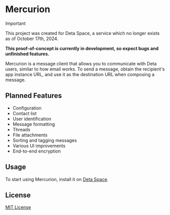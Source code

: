 # Mercurion

> [!IMPORTANT]  
> This project was created for Deta Space, a service which no longer exists as of October 17th, 2024.

**This proof-of-concept is currently in development, so expect bugs and unfinished features.**

Mercurion is a message client that allows you to communicate with Deta users, similar to how email works.
To send a message, obtain the recipient's app instance URL, and use it as the destination URL when composing a message.

## Planned Features

- Configuration
- Contact list
- User identification
- Message formatting
- Threads
- File attachments
- Sorting and tagging messages
- Various UI improvements
- End-to-end encryption

## Usage

To start using Mercurion, install it on [Deta Space](https://deta.space/discovery/@lemonpi/mercurion).

## License

[MIT License](license.txt)

